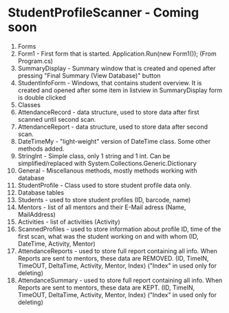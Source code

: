 # StudentProfileScanner - Coming soon
1. Forms
  1. Form1 - First form that is started.  Application.Run(new Form1()); (From Program.cs)
  2. SummaryDisplay - Summary window that is created and opened after pressing "Final Summary (View Database)" button
  3. StudentInfoForm - Windows, that contains student overview. It is created and opened after some item in listview in SummaryDisplay form is double clicked
2. Classes
  1. AttendanceRecord - data structure, used to store data after first scanned until second scan.
  2. AttendanceReport - data structure, used to store data after second scan.
  3. DateTimeMy - "light-weight" version of DateTime class. Some other methods added.
  4. StringInt - Simple class, only 1 string and 1 int. Can be simplified/replaced with System.Collections.Generic.Dictionary
  5. General - Miscellanous methods, mostly methods working with database
  6. StudentProfile - Class used to store student profile data only.
3. Database tables
  1. Students - used to store student profiles (ID, barcode, name)
  2. Mentors - list of all mentors and their E-Mail adress (Name, MailAddress)
  3. Activities - list of activities (Activity)
  4. ScannedProfiles - used to store information about profile ID, time of the first scan, what was the student working on and with whom (ID, DateTime, Activity, Mentor)
  5. AttendanceReports - used to store full report containing all info. When Reports are sent to mentors, these data are REMOVED. (ID, TimeIN, TimeOUT, DeltaTime, Activity, Mentor, Index) ("Index" in used only for deleting)
  6. AttendanceSummary - used to store full report containing all info. When Reports are sent to mentors, these data are KEPT. (ID, TimeIN, TimeOUT, DeltaTime, Activity, Mentor, Index) ("Index" in used only for deleting)
